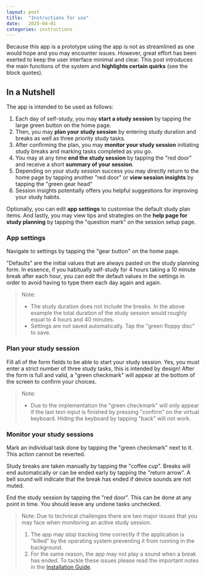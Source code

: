 ```yaml
---
layout: post
title:  "Instructions for use"
date:   2025-04-01
categories: instructions
---
```


Because this app is a prototype using the app is not as streamlined as one would hope and you may encounter issues.
However, great effort has been exerted to keep the user interface minimal and clear.
This post introduces the main functions of the system and **highlights certain quirks** (see the block quotes).

## In a Nutshell

The app is intended to be used as follows:

1. Each day of self-study, you may **start a study session** by tapping the large green button on the home page.
2. Then, you may **plan your study session** by entering study duration and breaks as well as three priority study tasks.
3. After confirming the plan, you may **monitor your study session** initiating study breaks and marking tasks completed as you go.
4. You may at any time **end the study session** by tapping the "red door" and receive a short **summary of your session**.
5. Depending on your study session success you may directly return to the home page by tapping another "red door" or **view session insights** by tapping the "green gear head"
6. Session insights potentially offers you helpful suggestions for improving your study habits.

Optionally, you can edit **app settings** to customise the default study plan items.
And lastly, you may view tips and strategies on the **help page for study planning** by tapping the "question mark" on the session setup page.

### App settings

Navigate to settings by tapping the "gear button" on the home page.

"Defaults" are the initial values that are always pasted on the study planning form.
In essence, if you habitually self-study for 4 hours taking a 10 minute break after each hour, you can edit the default values in the settings in order to avoid having to type them each day again and again.

> Note:
> - The study duration does not include the breaks. In the above example the total duration of the study session would roughly equal to 4 hours and 40 minutes.
> - Settings are not saved automatically. Tap the "green floppy disc" to save.

### Plan your study session

Fill all of the form fields to be able to start your study session. Yes, you must enter a strict number of three study tasks, this is intended by design!
After the form is full and valid, a "green checkmark" will appear at the bottom of the screen to confirm your choices. 

> Note:
> - Due to the implementation the "green checkmark" will only appear if the last text-input is finished by pressing "confirm" on the virtual keyboard. Hiding the keyboard by tapping "back" will not work.

### Monitor your study sessions

Mark an individual task done by tapping the "green checkmark" next to it. This action cannot be reverted.

Study breaks are taken manually by tapping the "coffee cup". Breaks will end automatically or can be ended early by tapping the "return arrow". A bell sound will indicate that the break has ended if device sounds are not muted.

End the study session by tapping the "red door". This can be done at any point in time. You should leave any undone tasks unchecked.

> Note:
> Due to technical challenges there are two major issues that you may face when monitoring an active study session.
> 1. The app may stop tracking time correctly if the application is "killed" by the operating system preventing it from running in the background.
> 2. For the same reason, the app may not play a sound when a break has ended.
> To tackle these issues please read the important notes in the [Installation Guide](https://etex99.github.io/procrastinot_prototype/instructions/2025/04/01/installation-guide.html).
